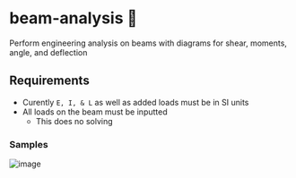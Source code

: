 # beam-analysis  :construction_worker:  
Perform engineering analysis on beams with diagrams for shear, moments, angle, and deflection  


## Requirements
- Curently `E, I, & L` as well as added loads must be in SI units  
- All loads on the beam must be inputted  
   - This does no solving  


### Samples
![image](https://user-images.githubusercontent.com/55027279/108810029-ca40dc00-756f-11eb-8061-dd7638527273.png)  

